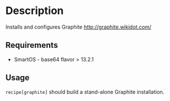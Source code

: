Description
===========

Installs and configures Graphite http://graphite.wikidot.com/

## Requirements

* SmartOS - base64 flavor > 13.2.1

## Usage

`recipe[graphite]` should build a stand-alone Graphite installation.
